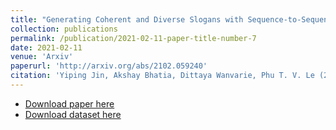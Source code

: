 ```yaml
---
title: "Generating Coherent and Diverse Slogans with Sequence-to-Sequence Transformer"
collection: publications
permalink: /publication/2021-02-11-paper-title-number-7
date: 2021-02-11
venue: 'Arxiv'
paperurl: 'http://arxiv.org/abs/2102.059240'
citation: 'Yiping Jin, Akshay Bhatia, Dittaya Wanvarie, Phu T. V. Le (2021). Generating Coherent and Diverse Slogans with Sequence-to-Sequence Transformer. <i>Arxiv Preprint</i>. arXiv:2102.05924.'
---
```


- [Download paper here](https://arxiv.org/abs/2102.05924)
- [Download dataset here](https://github.com/YipingNUS/slogan-generation-dataset)